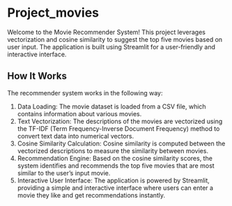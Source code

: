 # Project_movies

Welcome to the Movie Recommender System! This project leverages vectorization and cosine similarity to suggest the top five movies based on user input. The application is built using Streamlit for a user-friendly and interactive interface.

## How It Works

The recommender system works in the following way:

1. Data Loading: The movie dataset is loaded from a CSV file, which contains information about various movies.
2. Text Vectorization: The descriptions of the movies are vectorized using the TF-IDF (Term Frequency-Inverse Document Frequency) method to convert text data into numerical vectors.
3. Cosine Similarity Calculation: Cosine similarity is computed between the vectorized descriptions to measure the similarity between movies.
4. Recommendation Engine: Based on the cosine similarity scores, the system identifies and recommends the top five movies that are most similar to the user’s input movie.
5. Interactive User Interface: The application is powered by Streamlit, providing a simple and interactive interface where users can enter a movie they like and get recommendations instantly.
